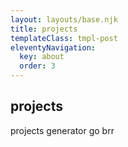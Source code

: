 ```yaml
---
layout: layouts/base.njk
title: projects
templateClass: tmpl-post
eleventyNavigation:
  key: about
  order: 3
---
```


## projects

projects generator go brr

